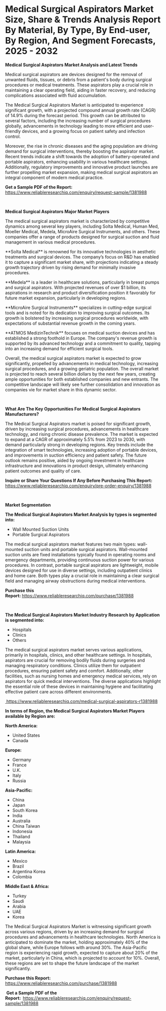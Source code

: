 <p><h1>Medical Surgical Aspirators Market Size, Share & Trends Analysis Report By Material, By Type, By End-user, By Region, And Segment Forecasts, 2025 - 2032</h1></p><p><strong>Medical Surgical Aspirators Market Analysis and Latest Trends</strong></p>
<p><p>Medical surgical aspirators are devices designed for the removal of unwanted fluids, tissues, or debris from a patient's body during surgical procedures or medical treatments. These aspirators play a crucial role in maintaining a clear operating field, aiding in faster recovery, and reducing complications associated with fluid accumulation. </p><p>The Medical Surgical Aspirators Market is anticipated to experience significant growth, with a projected compound annual growth rate (CAGR) of 14.9% during the forecast period. This growth can be attributed to several factors, including the increasing number of surgical procedures globally, advancements in technology leading to more efficient and user-friendly devices, and a growing focus on patient safety and infection control. </p><p>Moreover, the rise in chronic diseases and the aging population are driving demand for surgical interventions, thereby boosting the aspirator market. Recent trends indicate a shift towards the adoption of battery-operated and portable aspirators, enhancing usability in various healthcare settings. Additionally, regulatory improvements and innovative product launches are further propelling market expansion, making medical surgical aspirators an integral component of modern medical practice.</p></p>
<p><strong>Get a Sample PDF of the Report:&nbsp;</strong> <a href="https://www.reliableresearchiq.com/enquiry/request-sample/1381988?utm_campaign=3521&utm_medium=2&utm_source=Github&utm_content=ia&utm_term=16042025&utm_id=medical-surgical-aspirators">https://www.reliableresearchiq.com/enquiry/request-sample/1381988</a></p>
<p>&nbsp;</p>
<p><strong>Medical Surgical Aspirators Major Market Players</strong></p>
<p><p>The medical surgical aspirators market is characterized by competitive dynamics among several key players, including Solta Medical, Human Med, Moeller Medical, Medela, MicroAire Surgical Instruments, and others. These companies offer a range of products designed for surgical suction and fluid management in various medical procedures.</p><p>**Solta Medical** is renowned for its innovative technologies in aesthetic treatments and surgical devices. The company’s focus on R&D has enabled it to capture a significant market share, with projections indicating a steady growth trajectory driven by rising demand for minimally invasive procedures.</p><p>**Medela** is a leader in healthcare solutions, particularly in breast pumps and surgical aspirators. With projected revenues of over $1 billion, its aspirations in research and product diversification position it favorably for future market expansion, particularly in developing regions.</p><p>**MicroAire Surgical Instruments** specializes in cutting-edge surgical tools and is noted for its dedication to improving surgical outcomes. Its growth is bolstered by increasing surgical procedures worldwide, with expectations of substantial revenue growth in the coming years.</p><p>**ATMOS MedizinTechnik** focuses on medical suction devices and has established a strong foothold in Europe. The company's revenue growth is supported by its advanced technology and a commitment to quality, tapping into an increasing demand for efficient surgical tools.</p><p>Overall, the medical surgical aspirators market is expected to grow significantly, propelled by advancements in medical technology, increasing surgical procedures, and a growing geriatric population. The overall market is projected to reach several billion dollars by the next few years, creating ample opportunities for both established companies and new entrants. The competitive landscape will likely see further consolidation and innovation as companies vie for market share in this dynamic sector.</p></p>
<p>&nbsp;</p>
<p><strong>What Are The Key Opportunities For Medical Surgical Aspirators Manufacturers?</strong></p>
<p><p>The Medical Surgical Aspirators market is poised for significant growth, driven by increasing surgical procedures, advancements in healthcare technology, and rising chronic disease prevalence. The market is expected to expand at a CAGR of approximately 5.5% from 2023 to 2030, with demand particularly strong in developing regions. Key trends include the integration of smart technologies, increasing adoption of portable devices, and improvements in suction efficiency and patient safety. The future outlook remains positive, aided by ongoing investment in healthcare infrastructure and innovations in product design, ultimately enhancing patient outcomes and quality of care.</p></p>
<p><strong>Inquire or Share Your Questions If Any Before Purchasing This Report:</strong> <a href="https://www.reliableresearchiq.com/enquiry/pre-order-enquiry/1381988?utm_campaign=3521&utm_medium=2&utm_source=Github&utm_content=ia&utm_term=16042025&utm_id=medical-surgical-aspirators">https://www.reliableresearchiq.com/enquiry/pre-order-enquiry/1381988</a></p>
<p>&nbsp;</p>
<p><strong>Market Segmentation</strong></p>
<p><strong>The Medical Surgical Aspirators Market Analysis by types is segmented into:</strong></p>
<p><ul><li>Wall Mounted Suction Units</li><li>Portable Surgical Aspirators</li></ul></p>
<p><p>The medical surgical aspirators market features two main types: wall-mounted suction units and portable surgical aspirators. Wall-mounted suction units are fixed installations typically found in operating rooms and emergency departments, providing continuous suction power for various procedures. In contrast, portable surgical aspirators are lightweight, mobile devices designed for use in diverse settings, including outpatient clinics and home care. Both types play a crucial role in maintaining a clear surgical field and managing airway obstructions during medical interventions.</p></p>
<p><strong>Purchase this Report:&nbsp;</strong><a href="https://www.reliableresearchiq.com/purchase/1381988?utm_campaign=3521&utm_medium=2&utm_source=Github&utm_content=ia&utm_term=16042025&utm_id=medical-surgical-aspirators">https://www.reliableresearchiq.com/purchase/1381988</a></p>
<p>&nbsp;</p>
<p><strong>The Medical Surgical Aspirators Market Industry Research by Application is segmented into:</strong></p>
<p><ul><li>Hospitals</li><li>Clinics</li><li>Others</li></ul></p>
<p><p>The medical surgical aspirators market serves various applications, primarily in hospitals, clinics, and other healthcare settings. In hospitals, aspirators are crucial for removing bodily fluids during surgeries and managing respiratory conditions. Clinics utilize them for outpatient procedures, ensuring patient safety and comfort. Additionally, other facilities, such as nursing homes and emergency medical services, rely on aspirators for quick medical interventions. The diverse applications highlight the essential role of these devices in maintaining hygiene and facilitating effective patient care across different environments.</p></p>
<p><a href="https://www.reliableresearchiq.com/medical-surgical-aspirators-r1381988?utm_campaign=3521&utm_medium=2&utm_source=Github&utm_content=ia&utm_term=16042025&utm_id=medical-surgical-aspirators">&nbsp;https://www.reliableresearchiq.com/medical-surgical-aspirators-r1381988</a></p>
<p><strong>In terms of Region, the Medical Surgical Aspirators Market Players available by Region are:</strong></p>
<p>
    <p> <strong> North America: </strong>
        <ul>
            <li>United States</li>
            <li>Canada</li>
        </ul>
        </p> 
    <p> <strong> Europe: </strong>
        <ul>
            <li>Germany</li>
            <li>France</li>
            <li>U.K.</li>
            <li>Italy</li>
            <li>Russia</li>
        </ul>
        </p> 
    <p> <strong> Asia-Pacific: </strong>
        <ul>
            <li>China</li>
            <li>Japan</li>
            <li>South Korea</li>
            <li>India</li>
            <li>Australia</li>
            <li>China Taiwan</li>
            <li>Indonesia</li>
            <li>Thailand</li>
            <li>Malaysia</li>
        </ul>
        </p> 
    <p> <strong> Latin America: </strong>
        <ul>
            <li>Mexico</li>
            <li>Brazil</li>
            <li>Argentina Korea</li>
            <li>Colombia</li>
        </ul>
        </p> 
    <p> <strong> Middle East & Africa: </strong>
        <ul>
            <li>Turkey</li>
            <li>Saudi</li>
            <li>Arabia</li>
            <li>UAE</li>
            <li>Korea</li>
        </ul>
    </p>
    </p>
<p><p>The Medical Surgical Aspirators Market is witnessing significant growth across various regions, driven by an increasing demand for surgical procedures and advancements in healthcare technologies. North America is anticipated to dominate the market, holding approximately 40% of the global share, while Europe follows with around 30%. The Asia-Pacific region is experiencing rapid growth, expected to capture about 20% of the market, particularly in China, which is projected to account for 10%. Overall, these regions are set to shape the future landscape of the market significantly.</p></p>
<p><strong>Purchase this Report: </strong><a href="https://www.reliableresearchiq.com/purchase/1381988?utm_campaign=3521&utm_medium=2&utm_source=Github&utm_content=ia&utm_term=16042025&utm_id=medical-surgical-aspirators">https://www.reliableresearchiq.com/purchase/1381988</a></p>
<p>&nbsp;<strong>Get a Sample PDF of the Report:&nbsp;&nbsp;</strong><a href="https://www.reliableresearchiq.com/enquiry/request-sample/1381988?utm_campaign=3521&utm_medium=2&utm_source=Github&utm_content=ia&utm_term=16042025&utm_id=medical-surgical-aspirators">https://www.reliableresearchiq.com/enquiry/request-sample/1381988</a></p>
<p><strong></strong></p>
<p><p></p><p></p><p></p></p>